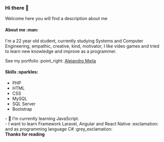 ### Hi there 👋
<p> Welcome here you will find a description about me </p>

<h4> About me :man: </h4>
<p> I'm a 22 year old student, currently studying Systems and Computer Engineering, empathic, creative, kind, motivator, I like video games and tried to learn new knowledge and improve as a programmer. </p>
<p> See my portfolio :point_right: <a href="https://mejiaale01.github.io" title="Portfolio"> Alejandro Mejía </a>

<h4> Skills :sparkles: </h4>
<ul>
  <li> PHP </li>
  <li> HTML </li>
  <li> CSS </li>
  <li> MySQL </li>
  <li> SQL Server </li>
  <li> Bootstrap </li>
</ul>
- 🌱 I’m currently learning JavaScript.
<br>
- I want to learn Framework Laravel, Angular and React Native :exclamation: and as programming language C# :grey_exclamation:
<br>
<b> Thanks for reading </b>

<!--
**MejiaAle01/MejiaAle01** is a ✨ _special_ ✨ repository because its `README.md` (this file) appears on your GitHub profile.

Here are some ideas to get you started:

- 🔭 I’m currently working on ...
- 🌱 I’m currently learning ...
- 👯 I’m looking to collaborate on ...
- 🤔 I’m looking for help with ...
- 💬 Ask me about ...
- 📫 How to reach me: ...
- 😄 Pronouns: ...
- ⚡ Fun fact: ...
-->
